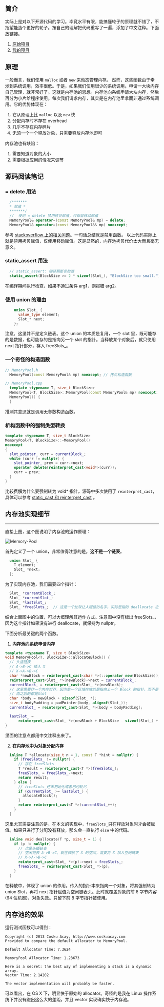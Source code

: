 简介
---
实际上是对以下开源代码的学习。毕竟水平有限，能搞懂轮子的原理就不错了，不指望能造个更好的轮子。按自己的理解把代码重写了一遍，添加了中文注释。下面放链接。
1. [原始项目](https://github.com/cacay/MemoryPool)
2. [我的项目](https://github.com/double-free/tiny-projects/tree/master/memory-pool)

原理
---
一般而言，我们使用 `malloc` 或者 `new` 来动态管理内存。 然而，这些函数由于牵涉到系统调用，效率很低。于是，如果我们使用很少的系统调用，申请一大块内存自己管理，就非常好了。这就是内存池的思想。内存池向系统申请大块内存，然后再分为小片给程序使用。每次我们请求内存，其实是在内存池里拿而非通过系统调用。它的优势体现在：
1. 它从原理上比 `malloc` 以及 `new` 快
2. 分配内存时不存在 overhead
3. 几乎不存在内存碎片
4. 无须一个一个释放对象，只需要释放内存池即可
 
内存池也有缺陷：
1. 需要知道对象的大小
2. 需要根据应用的情况来调节

源码阅读笔记
---
### = delete 用法
```c++
  /*******
  * 赋值 *
  *******/
  //  使用 = delete 禁用拷贝赋值，只保留移动赋值
  MemoryPool& operator=(const MemoryPool& mp) = delete;
  MemoryPool& operator=(const MemoryPool&& mp) noexcept;
```
参考 [stackoverflow 上的相关问题](https://stackoverflow.com/questions/5513881/meaning-of-delete-after-function-declaration)。一句话总结就是禁用函数。
以上代码实际上就是禁用拷贝赋值，仅使用移动赋值。这是显然的，内存池拷贝代价太大而且毫无意义。

### static_assert 用法
```c++
  // static_assert: 编译期断言检查
  static_assert(BlockSize >= 2 * sizeof(Slot_), "BlockSize too small.")
```
在编译期间执行检查，如果不通过条件 arg1，则报错 arg2。

### 使用 union 的理由
```c++
    union Slot_ {
      value_type element;
      Slot_* next;
    };
```
注意，这里并不是定义链表。这个 union 的本质是复用，一个 slot 里，既可能存的是数据，也可能存的是指向另一个 slot 的指针。当释放某个对象后，就只使用 next 指针部分，存入 freeSlots_。

### 一个奇怪的构造函数
```c++
// MemoryPool.h
  MemoryPool(const MemoryPool& mp) noexcept; // 拷贝构造函数

// MemoryPool.cpp
  template <typename T, size_t BlockSize>
  MemoryPool<T, BlockSize>::MemoryPool(const MemoryPool& mp) noexcept:
  MemoryPool() {
  }
```
推测其意思就是调用无参数构造函数。

### 析构函数中的强制类型转换
```c++
template <typename T, size_t BlockSize>
MemoryPool<T, BlockSize>::~MemoryPool()
noexcept
{
  slot_pointer_ curr = currentBlock_;
  while (curr != nullptr) {
    slot_pointer_ prev = curr->next;
    operator delete(reinterpret_cast<void*>(curr));
    curr = prev;
  }
}
```
比较费解为什么要强制转为 void* 指针。源码中多次使用了 `reinterpret_cast`，具体可以参考 [static_cast 和 reinterpret_cast](blog.csdn.net/querw/article/details/7387594) 。

内存池实现细节
---
---
直接上图，这个图说明了内存池的运作原理：

![Memory-Pool](http://upload-images.jianshu.io/upload_images/4482847-e0726a6ba8712ad9.jpg?imageMogr2/auto-orient/strip%7CimageView2/2/w/1240)

首先定义了一个 union，非常值得注意的是，**这不是一个链表**。
```c++
  union Slot_ {
    T element;
    Slot_ *next;
  };
```
为了实现内存池，我们需要四个指针：
```c++
  Slot_ *currentBlock_;
  Slot_ *currentSlot_;
  Slot_ *lastSlot_;
  Slot_ *freeSlots_;  // 这是一个比较让人疑惑的名字，实际是指的 deallocate 之后空闲出来的 slots
```
结合上面图中的位置，可以大概理解其运作方式。注意图中没有标出 freeSlots_，因为这个指针如果没有进行 deallocate，就保持为 nullptr。

下面分析最关键的两个函数。
1. **内存池向系统申请内存**
```c++
template <typename T, size_t BlockSize>
void MemoryPool<T, BlockSize>::allocateBlock() {
  // 头插链表
  // A->B->C 插入 X
  // X->A->B->C
  char *newBlock = reinterpret_cast<char *>(::operator new(BlockSize));
  reinterpret_cast<Slot_ *>(newBlock)->next = currentBlock_;
  currentBlock_ = reinterpret_cast<Slot_ *>(newBlock);
  // 这里需要作一个内存对齐，因为第一个区域存放的是指向上一个 Block 的指针，而不是 Slot
  // 而之后的都是Slot
  char *body = newBlock + sizeof(Slot_ *);
  size_t bodyPadding = padPointer(body, alignof(Slot_));
  currentSlot_ = reinterpret_cast<Slot_ *>(body + bodyPadding);

  lastSlot_ =
      reinterpret_cast<Slot_ *>(newBlock + BlockSize - sizeof(Slot_) + 1);
}
```
里面的注意点都用中文注释出来了。

2. **在内存池中为对象分配内存**
```c++
  inline T *allocate(size_t n = 1, const T *hint = nullptr) {
    if (freeSlots_ != nullptr) {
      // 存在 freeSlots
      T *result = reinterpret_cast<T *>(freeSlots_);
      freeSlots_ = freeSlots_->next;
      return result;
    } else {
      // freeSlots 还未初始化或者已经耗尽
      if (currentSlot_ >= lastSlot_) {
        allocateBlock();
      }
      return reinterpret_cast<T *>(currentSlot_++);
    }
  }
```
这里尤其需要注意的是，在本文的实现中，`freeSlots_`只在释放对象时才会被赋值。如果只进行了分配没有释放，那么会一直执行 `else` 中的代码。
```c++
  inline void deallocate(T *p, size_t = 1) {
    if (p != nullptr) {
      // 也是头插链表
      // 空闲链表 A->B->C，现在释放了 X 的空间，需要将 X 加入空闲链表
      // X->A->B->C
      reinterpret_cast<Slot_ *>(p)->next = freeSlots_;
      freeSlots_ = reinterpret_cast<Slot_ *>(p);
    }
  }
```
在释放中，体现了 union 的作用。传入的指针本来指向一个对象，将其强制转为 union Slot，再将 next 指针赋值为空闲链表头。此时就覆盖对象的前 8 字节内容(64 位机器)，对象失效。只留下前 8 字节指针被使用。

内存池的效果
---
运行测试函数可以得到：
```
Copyright (c) 2013 Cosku Acay, http://www.coskuacay.com
Provided to compare the default allocator to MemoryPool.

Default Allocator Time: 7.3624

MemoryPool Allocator Time: 1.23673

Here is a secret: the best way of implementing a stack is a dynamic array.
Vector Time: 2.14202

The vector implementation will probably be faster.
```
可以看出，在 OS X 下，明显快于原始的 allocator。奇怪的是我在 Linux 操作系统下并没有跑出这么大的差距，并且 vector 实现确实快于内存池。
